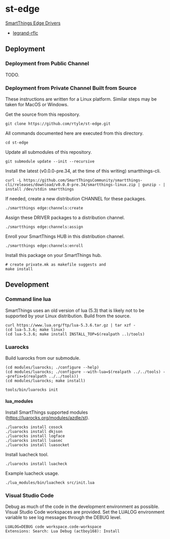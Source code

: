 # st-edge

[SmartThings Edge Drivers](https://community.smartthings.com/t/preview-smartthings-managed-edge-device-drivers)

* [legrand-rflc](https://github.com/rtyle/st-edge/blob/master/driver/legrand-rflc/README.md)

## Deployment

### Deployment from Public Channel

TODO.

### Deployment from Private Channel Built from Source

These instructions are written for a Linux platform. Similar steps may be taken for MacOS or Windows.

Get the source from this repository.

	git clone https://github.com/rtyle/st-edge.git

All commands documented here are executed from this directory.

	cd st-edge

Update all submodules of this repository.

	git submodule update --init --recursive

Install the latest (v0.0.0-pre.34, at the time of this writing) smartthings-cli.

	curl -L https://github.com/SmartThingsCommunity/smartthings-cli/releases/download/v0.0.0-pre.34/smartthings-linux.zip | gunzip - | install /dev/stdin smartthings

If needed, create a new distribution CHANNEL for these packages.

	./smartthings edge:channels:create

Assign these DRIVER packages to a distribution channel.

	./smartthings edge:channels:assign

Enroll your SmartThings HUB in this distribution channel.

	./smartthings edge:channels:enroll

Install this package on your SmartThings hub.

	# create private.mk as makefile suggests and
	make install

## Development

### Command line lua

SmartThings uses an old version of lua (5.3) that is likely not to be supported by your Linux distribution.
Build from the source.

	curl https://www.lua.org/ftp/lua-5.3.6.tar.gz | tar xzf -
	(cd lua-5.3.6; make linux)
	(cd lua-5.3.6; make install INSTALL_TOP=$(realpath ..)/tools)

### Luarocks

Build luarocks from our submodule.

	(cd modules/luarocks; ./configure --help)
	(cd modules/luarocks; ./configure --with-lua=$(realpath ../../tools) --prefix=$(realpath ../../tools))
	(cd modules/luarocks; make install)

	tools/bin/luarocks init

#### lua_modules

Install SmartThings supported modules (https://luarocks.org/modules/azdle/st).

	./luarocks install cosock
	./luarocks install dkjson
	./luarocks install logface
	./luarocks install luasec
	./luarocks install luasocket

Install luacheck tool.

	./luarocks install luacheck

Example luacheck usage.

	./lua_modules/bin/luacheck src/init.lua

### Visual Studio Code

Debug as much of the code in the development environment as possible.
Visual Studio Code workspaces are provided.
Set the LUALOG environment variable to see log messages through the DEBUG level.

	LUALOG=DEBUG code workspace.code-workspace
	Extensions: Search: Lua Debug (actboy168): Install
